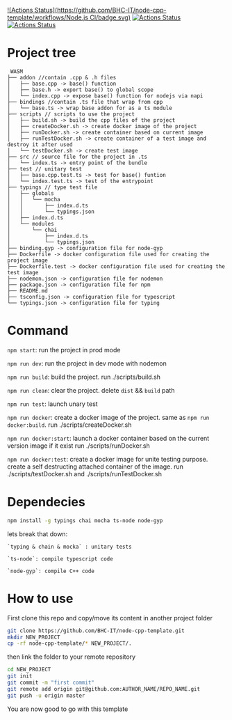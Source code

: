 [comment]: <> (modifie this, do not remove)
<!-- [![Actions Status](https://github.com/{owner}/{repo}/workflows/{workflow_name}/badge.svg)](https://github.com/{owner}/{repo}/actions) -->
[![Actions Status](https://github.com/BHC-IT/node-cpp-template/workflows/Node.js CI/badge.svg)](https://github.com/BHC-IT/node-cpp-template/actions)
[![Actions Status](https://github.com/BHC-IT/node-cpp-template/workflows/tslint/badge.svg)](https://github.com/BHC-IT/node-cpp-template/actions)
[![Actions Status](https://github.com/BHC-IT/node-cpp-template/workflows/cpplint/badge.svg)](https://github.com/BHC-IT/node-cpp-template/actions)

# Project tree
```
 WASM
├── addon //contain .cpp & .h files
│   ├── base.cpp -> base() function
│   ├── base.h -> export base() to global scope
│   └── index.cpp -> expose base() function for nodejs via napi
├── bindings //contain .ts file that wrap from cpp
│   └── base.ts -> wrap base addon for as a ts module
├── scripts // scripts to use the project
│   ├── build.sh -> build the cpp files of the project
│   ├── createDocker.sh -> create docker image of the project
│   ├── runDocker.sh -> create container based on current image
│   ├── runTestDocker.sh -> create container of a test image and destroy it after used
│   └── testDocker.sh -> create test image
├── src // source file for the project in .ts
│   └── index.ts -> entry point of the bundle
├── test // unitary test
│   ├── base.cpp.test.ts -> test for base() funtion
│   └── index.test.ts -> test of the entrypoint
├── typings // type test file
│   ├── globals
│   │   └── mocha
│   │       ├── index.d.ts
│   │       └── typings.json
│   ├── index.d.ts
│   └── modules
│       └── chai
│           ├── index.d.ts
│           └── typings.json
├── binding.gyp -> configuration file for node-gyp
├── Dockerfile -> docker configuration file used for creating the project image
├── Dockerfile.test -> docker configuration file used for creating the test image
├── nodemon.json -> configuration file for nodemon
├── package.json -> configuration file for npm
├── README.md
├── tsconfig.json -> configuration file for typescript
└── typings.json -> configuration file for typing

```

# Command
`npm start`: run the project in prod mode

`npm run dev`: run the project in dev mode with nodemon

`npm run build`: build the project. run ./scripts/build.sh

`npm run clean`: clear the project. delete `dist` && `build` path

`npm run test`: launch unary test

`npm run docker`: create a docker image of the project. same as `npm run docker:build`. run ./scripts/createDocker.sh

`npm run docker:start`: launch a docker container based on the current version image if it exist run ./scripts/runDocker.sh

`npm run docker:test`: create a docker image for unite testing purpose. create a self destructing attached container of the image. run ./scripts/testDocker.sh and ./scripts/runTestDocker.sh

# Dependecies
```bash
npm install -g typings chai mocha ts-node node-gyp
```

lets break that down:

	`typing & chain & mocka` : unitary tests

	`ts-node`: compile typescript code

	`node-gyp`: compile C++ code

# How to use

First clone this repo and copy/move its content in another project folder
```bash
git clone https://github.com/BHC-IT/node-cpp-template.git
mkdir NEW_PROJECT
cp -rf node-cpp-template/* NEW_PROJECT/.
```

then link the folder to your remote repository
```bash
cd NEW_PROJECT
git init
git commit -m "first commit"
git remote add origin git@github.com:AUTHOR_NAME/REPO_NAME.git
git push -u origin master
```
You are now good to go with this template